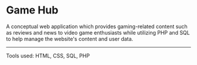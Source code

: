 # Game Hub
A conceptual web application which provides gaming-related content such as reviews and news to video game enthusiasts while utilizing PHP and SQL to help manage the website's content and user data.
<br />
<hr>
Tools used: HTML, CSS, SQL, PHP
